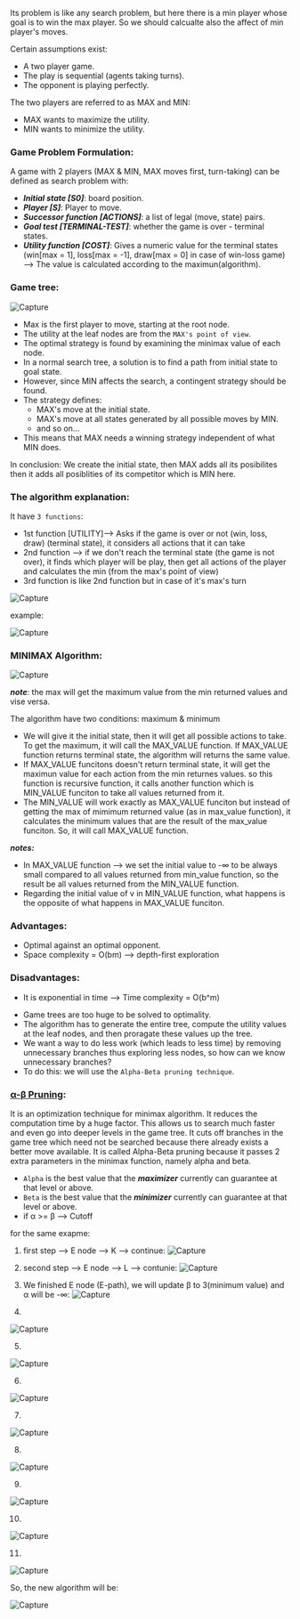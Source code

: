 Its problem is like any search problem, but here there is a min player whose goal is to win the max player. So we should calcualte also the affect of min player's moves.

Certain assumptions exist: 
- A two player game.
- The play is sequential (agents taking turns).
- The opponent is playing perfectly.

The two players are referred to as MAX and MIN:
- MAX wants to maximize the utility.
- MIN wants to minimize the utility.

### Game Problem Formulation:
A game with 2 players (MAX & MIN, MAX moves first, turn-taking) can be defined as search problem with:
- ***Initial state [S0]***: board position.
- ***Player [S]***: Player to move.
- ***Successor function [ACTIONS]***: a list of legal (move, state) pairs.
- ***Goal test [TERMINAL-TEST]***: whether the game is over - terminal states.
- ***Utility function [COST]***: Gives a numeric value for the terminal states (win[max = 1], loss[max = -1], draw[max = 0] in case of win-loss game) --> The value is calculated according to the maximun(algorithm).

 ### Game tree:
 ![Capture](https://user-images.githubusercontent.com/91827137/170881780-788f5aae-c274-422c-b7dd-c109d06b418b.PNG)

- Max is the first player to move, starting at the root node.
- The utility at the leaf nodes are from the `MAX's point of view`.
- The optimal strategy is found by examining the minimax value of each node.
- In a normal search tree, a solution is to find a path from initial state to goal state.
- However, since MIN affects the search, a contingent strategy should be found.
- The strategy defines:
    * MAX's move at the initial state.
    * MAX's move at all states generated by all possible moves by MIN.
    * and so on...
- This means that MAX needs a winning strategy independent of what MIN does.

In conclusion: We create the initial state, then MAX adds all its posibilites then it adds all posiblities of its competitor which is MIN here.

### The algorithm explanation: 
It have `3 functions`:
- 1st function [UTILITY]--> Asks if the game is over or not (win, loss, draw) (terminal state), it considers all actions that it can take
- 2nd function --> if we don't reach the terminal state (the game is not over), it finds which player will be play, then get all actions of the player and calculates the min (from the max's point of view)
- 3rd function is like 2nd function but in case of it's max's turn 

![Capture](https://user-images.githubusercontent.com/91827137/170882763-5db3f14b-fb98-4add-9983-7e75435097b5.PNG)

example:

![Capture](https://user-images.githubusercontent.com/91827137/170883136-bb9f336f-7a58-42f4-9fc4-eb23deaf9c54.PNG)

### MINIMAX Algorithm:
![Capture](https://user-images.githubusercontent.com/91827137/170883329-145f6e58-e1eb-4212-b4cd-b280336d75f5.PNG)

***note***: the max will get the maximum value from the min returned values and vise versa.

The algorithm have two conditions: maximum & minimum 
- We will give it the initial state, then it will get all possible actions to take. To get the maximum, it will call the MAX_VALUE function. If MAX_VALUE function returns terminal state, the algorithm will returns the same value.
- If MAX_VALUE funcitons doesn't return terminal state, it will get the maximun value for each action from the min returnes values. so this function is recursive function, it calls another function which is MIN_VALUE funciton to take all values returned from it.
- The MIN_VALUE will work exactly as MAX_VALUE funciton but instead of getting the max of mimimum returned value (as in max_value function), it calculates the minimum values that are the result of the max_value funciton. So, it will call MAX_VALUE function.

***notes:***
- In MAX_VALUE function --> we set the initial value to -∞ to be always small compared to all values returned from min_value function, so the result be all values returned from the MIN_VALUE function.
- Regarding the initial value of v in MIN_VALUE function, what happens is the opposite of what happens in MAX_VALUE funciton.

### Advantages:
- Optimal against an optimal opponent.
- Space complexity = O(bm) --> depth-first exploration

### Disadvantages:
- It is exponential in time --> Time complexity = O(b^m)

* Game trees are too huge to be solved to optimality.
* The algorithm has to generate the entire tree, compute the utility values at the leaf nodes, and then proragate these values up the tree.
* We want a way to do less work (which leads to less time) by removing unnecessary branches thus exploring less nodes, so how can we know unnecessary branches?
* To do this: we will use the `Alpha-Beta pruning technique`.

### [α-β Pruning](https://www.geeksforgeeks.org/minimax-algorithm-in-game-theory-set-4-alpha-beta-pruning/):
It is an optimization technique for minimax algorithm. It reduces the computation time by a huge factor. This allows us to search much faster and even go into deeper levels in the game tree. It cuts off branches in the game tree which need not be searched because there already exists a better move available. It is called Alpha-Beta pruning because it passes 2 extra parameters in the minimax function, namely alpha and beta.
- `Alpha` is the best value that the ***maximizer*** currently can guarantee at that level or above. 
- `Beta` is the best value that the ***minimizer*** currently can guarantee at that level or above.
- if α >= β --> Cutoff

for the same exapme:
1. first step --> E node --> K --> continue:
![Capture](https://user-images.githubusercontent.com/91827137/170886590-72ab7a45-551a-458f-b2b4-2498de0b9ad8.PNG)

2. second step --> E node --> L --> contunie:
![Capture](https://user-images.githubusercontent.com/91827137/170886690-b80f8913-1807-4850-a669-a613c74a1117.PNG)

3. We finished E node (E-path), we will update β to 3(minimum value) and α will be -∞:
![Capture](https://user-images.githubusercontent.com/91827137/170886860-0942510e-cb16-40a3-b0d0-35dbd9f6f105.PNG)

4. 
![Capture](https://user-images.githubusercontent.com/91827137/170886969-92577ad7-c646-4539-a49f-f5c253a23b78.PNG)

5.
![Capture](https://user-images.githubusercontent.com/91827137/170887035-1bad8bf6-679d-4dc1-9a5d-86de791880bf.PNG)

6.
![Capture](https://user-images.githubusercontent.com/91827137/170887130-dde0b769-c351-4be8-af7d-aebe6eb01a85.PNG)

7.
![Capture](https://user-images.githubusercontent.com/91827137/170887168-924ff428-9007-44a9-8fc7-4a1a3e0069f9.PNG)

8.
![Capture](https://user-images.githubusercontent.com/91827137/170887200-68b1942e-00cf-42f7-89b6-2e2c6dcdaf40.PNG)

9.
![Capture](https://user-images.githubusercontent.com/91827137/170887228-4842f2e6-ff0a-443e-b013-90978b7196ca.PNG)

10.
![Capture](https://user-images.githubusercontent.com/91827137/170887246-cc83f23f-077c-4bdc-8401-f050d860c45c.PNG)

11.
![Capture](https://user-images.githubusercontent.com/91827137/170887274-2209a563-3761-41e8-8a71-1b45d6ee4438.PNG)

So, the new algorithm will be:

![Capture](https://user-images.githubusercontent.com/91827137/170887328-3c6c46f1-6ca7-47e2-b0c1-9e7231d5c51d.PNG)
